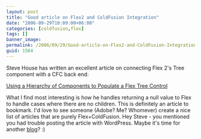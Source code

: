 ```yaml
---
layout: post
title: "Good article on Flex2 and ColdFusion Integration"
date: "2006-09-29T10:09:00+06:00"
categories: [coldfusion,flex]
tags: []
banner_image: 
permalink: /2006/09/29/Good-article-on-Flex2-and-ColdFusion-Integration
guid: 1564
---
```


Steve House has written an excellent article on connecting Flex 2's Tree component with a CFC back end:

<a href="http://cyberdust.wordpress.com/2006/09/29/using-a-hierarchy-of-components-to-populate-a-flex-tree-control/">
Using a Hierarchy of Components to Populate a Flex Tree Control</a>

What I find most interesting is how he handles returning a null value to Flex to handle cases where there are no children. This is definitely an article to bookmark. I'd love to see someone (Adobe? Me? Whomever) create a nice list of articles that are purely Flex+ColdFusion.
Hey Steve - you mentioned you had trouble posting the article with WordPress. Maybe it's time for another <a href="http://www.blogcfc.com">blog</a>? :)